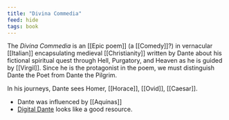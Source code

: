 ```yaml
---
title: "Divina Commedia"
feed: hide
tags: book
---
```


The _Divina Commedia_ is an [[Epic poem]] (a [[Comedy]]?) in vernacular [[Italian]] encapsulating medieval [[Christianity]] written by Dante about his fictional spiritual quest through Hell, Purgatory, and Heaven as he is guided by [[Virgil]]. Since he is the protagonist in the poem, we must distinguish Dante the Poet from Dante the Pilgrim. 

In his journeys, Dante sees Homer, [[Horace]], [[Ovid]], [[Caesar]]. 

* Dante was influenced by [[Aquinas]]
* [Digital Dante](https://digitaldante.columbia.edu/dante/divine-comedy/) looks like a good resource.
